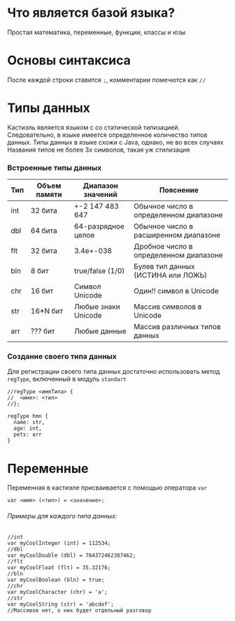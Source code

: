 # Что является базой языка?
Простая математика, переменные, функции, классы и юзы

# Основы синтаксиса
После каждой строки ставится `;`, комментарии помечются как `//`

# Типы данных
Кастиэль является языком с со статической типизацией. Следовательно, в языке имеется определенное количество типов данных. Типы данных в языке схожи с Java, однако, не во всех случаях
Названия типов не более 3х символов, такая уж стилизация

### Встроенные типы данных
Тип | Объем памяти | Диапазон значений | Пояснение
--- | --- | --- | --- 
int | 32 бита | +-2 147 483 647 | Обычное число в определенном диапазоне
dbl | 64 бита | 64-разрядное целое | Обычное число в расширенном диапазоне
flt | 32 бита | 3.4e+-038 | Дробное число в определенном диапазоне
bln | 8 бит | true/false (1/0) | Булев тип данных (ИСТИНА или ЛОЖЬ)
chr | 16 бит | Символ Unicode | Один!! символ в Unicode
str | 16\*N бит | Любые знаки Unicode | Массив символов в Unicode
arr | ??? бит | Любые данные | Массив различных типов данных
### Создание своего типа данных
Для регистрации своего типа данных достаточно использовать метод `regType`, включенный в модуль `standart`
```
//regType <имяТипа> {
//  <имя>: <тип>
//};
```
```Castiel
regType hmn {
  name: str,
  age: int,
  pets: arr
}
```

# Переменные
Переменная в кастиэле присваивается с помощью оператора `var`
```
var <имя> (<тип>) = <значение>;
```
###### Примеры для каждого типа данных:
```Castiel
//int
var myCoolInteger (int) = 112534;
//dbl
var myCoolDouble (dbl) = 764372462387462;
//flt
var myCoolFloat (flt) = 35.32176;
//bln
var myCoolBoolean (bln) = true;
//chr
var myCoolCharacter (chr) = 'a';
//str
var myCoolString (str) = 'abcdef';
//Массивов нет, о них будет отдельный разговор
```
